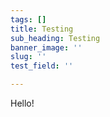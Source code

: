 ```yaml
---
tags: []
title: Testing
sub_heading: Testing
banner_image: ''
slug: ''
test_field: ''

---
```

Hello!

